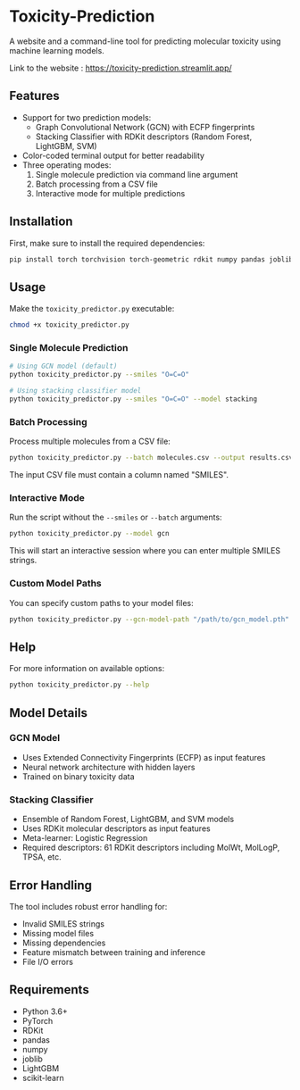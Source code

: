 # Toxicity-Prediction

A website and a command-line tool for predicting molecular toxicity using machine learning models.

Link to the website : https://toxicity-prediction.streamlit.app/

## Features

- Support for two prediction models:
  - Graph Convolutional Network (GCN) with ECFP fingerprints
  - Stacking Classifier with RDKit descriptors (Random Forest, LightGBM, SVM)
- Color-coded terminal output for better readability
- Three operating modes:
  1. Single molecule prediction via command line argument
  2. Batch processing from a CSV file
  3. Interactive mode for multiple predictions

## Installation

First, make sure to install the required dependencies:

```bash
pip install torch torchvision torch-geometric rdkit numpy pandas joblib lightgbm scikit-learn
```

## Usage

Make the `toxicity_predictor.py` executable:

```bash
chmod +x toxicity_predictor.py
```

### Single Molecule Prediction

```bash
# Using GCN model (default)
python toxicity_predictor.py --smiles "O=C=O" 

# Using stacking classifier model
python toxicity_predictor.py --smiles "O=C=O" --model stacking
```

### Batch Processing

Process multiple molecules from a CSV file:

```bash
python toxicity_predictor.py --batch molecules.csv --output results.csv --model stacking
```

The input CSV file must contain a column named "SMILES".

### Interactive Mode

Run the script without the `--smiles` or `--batch` arguments:

```bash
python toxicity_predictor.py --model gcn
```

This will start an interactive session where you can enter multiple SMILES strings.

### Custom Model Paths

You can specify custom paths to your model files:

```bash
python toxicity_predictor.py --gcn-model-path "/path/to/gcn_model.pth" --stacking-model-path "/path/to/stacking_model.pkl"
```

## Help

For more information on available options:

```bash
python toxicity_predictor.py --help
```

## Model Details

### GCN Model
- Uses Extended Connectivity Fingerprints (ECFP) as input features
- Neural network architecture with hidden layers
- Trained on binary toxicity data

### Stacking Classifier
- Ensemble of Random Forest, LightGBM, and SVM models
- Uses RDKit molecular descriptors as input features
- Meta-learner: Logistic Regression
- Required descriptors: 61 RDKit descriptors including MolWt, MolLogP, TPSA, etc.

## Error Handling

The tool includes robust error handling for:
- Invalid SMILES strings
- Missing model files
- Missing dependencies
- Feature mismatch between training and inference
- File I/O errors

## Requirements

- Python 3.6+
- PyTorch
- RDKit
- pandas
- numpy
- joblib
- LightGBM
- scikit-learn
